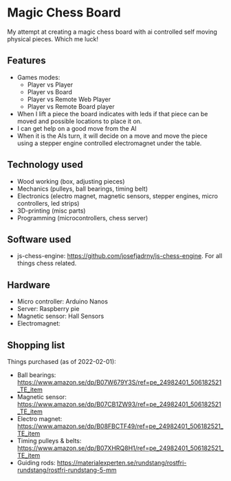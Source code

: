 # Magic Chess Board
My attempt at creating a magic chess board with ai controlled self moving physical pieces. Which me luck!

## Features
 - Games modes:
   * Player vs Player  
   * Player vs Board 
   * Player vs Remote Web Player 
   * Player vs Remote Board player
 - When I lift a piece the board indicates with leds if that piece can be moved and possible locations to place it on.
 - I can get help on a good move from the AI
 - When it is the AIs turn, it will decide on a move and move the piece using a stepper engine controlled electromagnet under the table.

## Technology used
 - Wood working (box, adjusting pieces)
 - Mechanics (pulleys, ball bearings, timing belt)
 - Electronics (electro magnet, magnetic sensors, stepper engines, micro controllers, led strips)
 - 3D-printing (misc parts)
 - Programming (microcontrollers, chess server)

## Software used
 - js-chess-engine: https://github.com/josefjadrny/js-chess-engine. For all things chess related.


## Hardware
 - Micro controller:  Arduino Nanos
 - Server: Raspberry pie
 - Magnetic sensor: Hall Sensors 
 - Electromagnet: 

## Shopping list
Things purchased (as of 2022-02-01):
 - Ball bearings: https://www.amazon.se/dp/B07W679Y3S/ref=pe_24982401_506182521_TE_item
 - Magnetic sensor: https://www.amazon.se/dp/B07CB1ZW93/ref=pe_24982401_506182521_TE_item
 - Electro magnet: https://www.amazon.se/dp/B08FBCTF49/ref=pe_24982401_506182521_TE_item
 - Timing pulleys & belts: https://www.amazon.se/dp/B07XHRQ8H1/ref=pe_24982401_506182521_TE_item
 - Guiding rods: https://materialexperten.se/rundstang/rostfri-rundstang/rostfri-rundstang-5-mm



